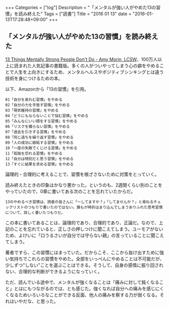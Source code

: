 +++
Categories = ["log"]
Description = "「メンタルが強い人がやめた13の習慣」を読み終えた"
Tags = ["読書"]
Title = "2016 01 13"
date = "2016-01-13T17:28:48+09:00"
+++

## 「メンタルが強い人がやめた13の習慣」を読み終えた
[13 Things Mentally Strong People Don't Do - Amy Morin, LCSW](http://www.amymorinlcsw.com/mentally-strong-people/)、100万人以上に読まれた人気記事の書籍版。多くの人がついやってしまう心の癖をやめることで人生を上向きにするため、メンタルヘルスやポジティブシンキングとは違う技術を身につけるための本。

以下、Amazonから「13の習慣」を引用。

```
01「自分を哀れむ習慣」をやめる
02「自分の力を手放す習慣」をやめる
03「現状維持の習慣」をやめる
04「どうにもならないことで悩む習慣」をやめる
05「みんなにいい顔をする習慣」をやめる
06「リスクを撮らない習慣」をやめる
07「過去を引きずる習慣」をやめる
08「同じ過ちを繰り返す習慣」をやめる
09「人の成功に嫉妬する習慣」をやめる
10「一度の失敗でくじける習慣」をやめる
11「孤独を恐れる習慣」をやめる
12「自分は特別だと思う習慣」をやめる
13「すぐに結果を求める習慣」をやめる
```

論理的・合理的に考えることで、習慣を根ざさないために対策をとっていく。

読み終えたときの印象はかなり悪かった。というのも、2週間くらい別のことをやっていたので、0章に書いてある次のことを忘れていたからだ。

```
13のやめるべき習慣は、読者の皆さんに「〜してますか？」「してませんか？」と尋ねるチェックリストのつもりで書いたのではない。誰もが時折はまり込んでしまうありふれた思考習慣について、詳しく書いたつもりだ。
```

この本に書いてあることは、論理的であり、合理的であり、正論だ。なので、上記のことを忘れていると、正しさの押しつけに聞こえてしまう。ユーモアがないため、よけいに「口うるさいが自分では守らない親」の言っていることに聞こえてしまう。

著者ですら、この習慣にはまっていた。だからこそ、ここから抜け出すために強い気持ちでこれらの習慣をやめた。全部をいっぺんにやめることは不可能だが、少しずつ"しない"ことを選ぶことはできる。そうして、自身の感情に振り回されない、合理的な判断ができるようになっていく。

ただ、読んでいる途中で、メンタルが強くなることは「痛みに対して鈍くなること」とはにもつながるのでは、とも感じた。強くなれば自分への痛みを感じにくくなるためいろいろなことができる反面、他人の痛みを察する力が弱くなる。それはいやだな、と思った。